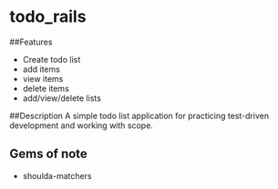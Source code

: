 # todo_rails

##Features
 - Create todo list
 - add items
 - view items
 - delete items
 - add/view/delete lists

##Description
A simple todo list application for practicing test-driven development and working with scope.

## Gems of note
 - shoulda-matchers
